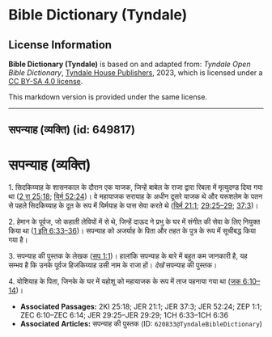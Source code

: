 # Bible Dictionary (Tyndale)

## License Information

**Bible Dictionary (Tyndale)** is based on and adapted from: _Tyndale Open Bible Dictionary_, [Tyndale House Publishers](https://tyndaleopenresources.com/), 2023, which is licensed under a [CC BY-SA 4.0 license](https://creativecommons.org/licenses/by-sa/4.0/legalcode.en).

This markdown version is provided under the same license.



--------------------------------

## सपन्याह (व्यक्ति) (id: 649817)

सपन्याह (व्यक्ति)
=================

1\. सिदकिय्याह के शासनकाल के दौरान एक याजक, जिन्हें बाबेल के राजा द्वारा रिबला में मृत्युदण्ड दिया गया था ([2 रा 25:18](https://ref.ly/2Kgs25:18); [यिर्म 52:24](https://ref.ly/Jer52:24))। वे महायाजक सरायाह के अधीन दूसरे याजक थे और यरूशलेम के पतन से पहले सिदकिय्याह के दूत के रूप में यिर्मयाह के पास सेवा करते थे ([यिर्म 21:1](https://ref.ly/Jer21:1); [29:25–29](https://ref.ly/Jer29:25-Jer29:29); [37:3](https://ref.ly/Jer37:3))।

2\. हेमान के पूर्वज, जो कहाती लेवियों में से थे, जिन्हें दाऊद ने प्रभु के घर में संगीत की सेवा के लिए नियुक्त किया था ([1 इति 6:33–36](https://ref.ly/1Chr6:33-1Chr6:36))। सपन्याह को अजर्याह के पिता और तहत के पुत्र के रूप में सूचीबद्ध किया गया है।

3\. सपन्याह की पुस्तक के लेखक ([सप 1:1](https://ref.ly/Zeph1:1))। हालांकि सपन्याह के बारे में बहुत कम जानकारी है, यह सम्भव है कि उनके पूर्वज हिजकिय्याह उसी नाम के राजा हों। *देखें* सपन्याह की पुस्तक।

4\. योशियाह के पिता, जिनके के घर में यहोशू को महायाजक के रूप में ताज पहनाया गया था ([जक 6:10–14](https://ref.ly/Zech6:10-Zech6:14))।

* **Associated Passages:** 2KI 25:18; JER 21:1; JER 37:3; JER 52:24; ZEP 1:1; ZEC 6:10–ZEC 6:14; JER 29:25–JER 29:29; 1CH 6:33–1CH 6:36
* **Associated Articles:** सपन्याह की पुस्तक  (ID: `620833@TyndaleBibleDictionary`)

